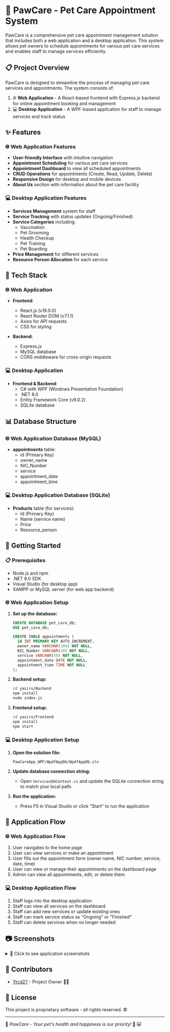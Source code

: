 ﻿# 🐾 PawCare - Pet Care Appointment System

PawCare is a comprehensive pet care appointment management solution that includes both a web application and a desktop application. This system allows pet owners to schedule appointments for various pet care services and enables staff to manage services efficiently.

## 📋 Project Overview

PawCare is designed to streamline the process of managing pet care services and appointments. The system consists of:

1. 🌐 **Web Application** - A React-based frontend with Express.js backend for online appointment booking and management
2. 💻 **Desktop Application** - A WPF-based application for staff to manage services and track status

## ✨ Features

### 🌐 Web Application Features
- **User-friendly Interface** with intuitive navigation
- **Appointment Scheduling** for various pet care services
- **Appointment Dashboard** to view all scheduled appointments
- **CRUD Operations** for appointments (Create, Read, Update, Delete)
- **Responsive Design** for desktop and mobile devices
- **About Us** section with information about the pet care facility

### 💻 Desktop Application Features
- **Services Management** system for staff
- **Service Tracking** with status updates (Ongoing/Finished)
- **Service Categories** including:
  - Vaccination
  - Pet Grooming
  - Health Checkup
  - Pet Training
  - Pet Boarding
- **Price Management** for different services
- **Resource Person Allocation** for each service

## 🔧 Tech Stack

### 🌐 Web Application
- **Frontend**:
  - React.js (v19.0.0)
  - React Router DOM (v7.1.1)
  - Axios for API requests
  - CSS for styling

- **Backend**:
  - Express.js
  - MySQL database
  - CORS middleware for cross-origin requests

### 💻 Desktop Application
- **Frontend & Backend**:
  - C# with WPF (Windows Presentation Foundation)
  - .NET 8.0
  - Entity Framework Core (v9.0.2)
  - SQLite database

## 📊 Database Structure

### 🌐 Web Application Database (MySQL)
- **appointments** table:
  - id (Primary Key)
  - owner_name
  - NIC_Number
  - service
  - appointment_date
  - appointment_time

### 💻 Desktop Application Database (SQLite)
- **Products** table (for services):
  - Id (Primary Key)
  - Name (service name)
  - Price
  - Resource_person

## 🚀 Getting Started

### 📋 Prerequisites
- Node.js and npm
- .NET 8.0 SDK
- Visual Studio (for desktop app)
- XAMPP or MySQL server (for web app backend)

### 🌐 Web Application Setup

1. **Set up the database:**
   ```sql
   CREATE DATABASE pet_care_db;
   USE pet_care_db;
   
   CREATE TABLE appointments (
     id INT PRIMARY KEY AUTO_INCREMENT,
     owner_name VARCHAR(100) NOT NULL,
     NIC_Number VARCHAR(20) NOT NULL,
     service VARCHAR(50) NOT NULL,
     appointment_date DATE NOT NULL,
     appointment_time TIME NOT NULL
   );
   ```

2. **Backend setup:**
   ```bash
   cd yasiru/Backend
   npm install
   node index.js
   ```

3. **Frontend setup:**
   ```bash
   cd yasiru/Frontend
   npm install
   npm start
   ```

### 💻 Desktop Application Setup

1. **Open the solution file:**
   ```
   PawCareApp_WPF/WpdfAppDb/WpdfAppDb.sln
   ```

2. **Update database connection string:**
   - Open `ServicesDbContext.cs` and update the SQLite connection string to match your local path.

3. **Run the application:**
   - Press F5 in Visual Studio or click "Start" to run the application

## 📱 Application Flow

### 🌐 Web Application Flow
1. User navigates to the home page
2. User can view services or make an appointment
3. User fills out the appointment form (owner name, NIC number, service, date, time)
4. User can view or manage their appointments on the dashboard page
5. Admin can view all appointments, edit, or delete them

### 💻 Desktop Application Flow
1. Staff logs into the desktop application
2. Staff can view all services on the dashboard
3. Staff can add new services or update existing ones
4. Staff can mark service status as "Ongoing" or "Finished"
5. Staff can delete services when no longer needed

## 📷 Screenshots

<details>
<summary>📸 Click to see application screenshots</summary>

### 🌐 Web Application
*The web application includes intuitive interfaces for appointment booking and management.*

### 💻 Desktop Application
*The desktop application provides service management capabilities for staff.*

</details>

## 👥 Contributors

- [Yrcd27](https://github.com/Yrcd27) - Project Owner 👨‍💻

## 📄 License

This project is proprietary software - all rights reserved. ©️

---

🐾 *PawCare - Your pet's health and happiness is our priority!* 🐶 😺
